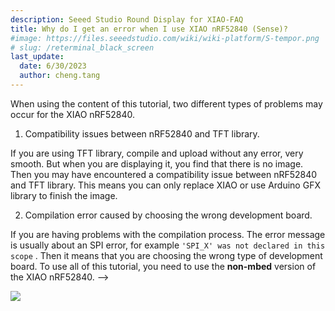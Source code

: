 ```yaml
---
description: Seeed Studio Round Display for XIAO-FAQ
title: Why do I get an error when I use XIAO nRF52840 (Sense)?
#image: https://files.seeedstudio.com/wiki/wiki-platform/S-tempor.png
# slug: /reterminal_black_screen
last_update:
  date: 6/30/2023
  author: cheng.tang
---
```

When using the content of this tutorial, two different types of problems may occur for the XIAO nRF52840.

1. Compatibility issues between nRF52840 and TFT library.

  If you are using TFT library, compile and upload without any error, very smooth. But when you are displaying it, you find that there is no image. Then you may have encountered a compatibility issue between nRF52840 and TFT library. This means you can only replace XIAO or use Arduino GFX library to finish the image.

2. Compilation error caused by choosing the wrong development board.

If you are having problems with the compilation process. The error message is usually about an SPI error, for example `'SPI_X' was not declared in this scope`
. Then it means that you are choosing the wrong type of development board. To use all of this tutorial, you need to use the **non-mbed** version of the XIAO nRF52840. -->

<div style={{textAlign:'center'}}><img src="https://files.seeedstudio.com/wiki/round_display_for_xiao/73.png" style={{width:700, height:'auto'}}/></div>
